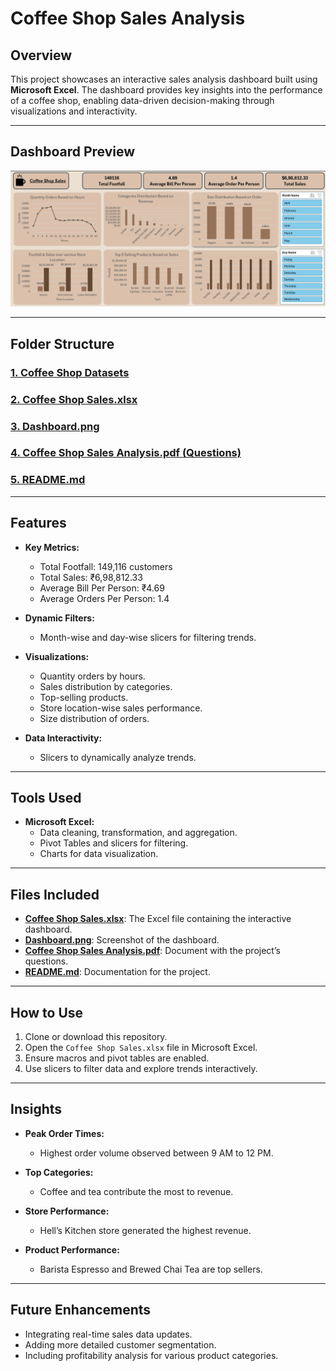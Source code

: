 
# Coffee Shop Sales Analysis

## Overview
This project showcases an interactive sales analysis dashboard built using **Microsoft Excel**. The dashboard provides key insights into the performance of a coffee shop, enabling data-driven decision-making through visualizations and interactivity.

---

## Dashboard Preview
![Dashboard](https://github.com/21BPS1591/Coffee-Shop-Analysis/blob/main/Dashboard1.png)

---

## Folder Structure

### [1. Coffee Shop Datasets](https://github.com/21BPS1591/Coffee-Shop-Analysis/blob/main/Coffee_Shop_Sales.xlsx)

### [2. Coffee Shop Sales.xlsx](https://github.com/21BPS1591/Coffee-Shop-Analysis/blob/main/Coffee%20Shop%20Sales.xlsx)

### [3. Dashboard.png](https://github.com/21BPS1591/Coffee-Shop-Analysis/blob/main/Dashboard1.png)

### [4. Coffee Shop Sales Analysis.pdf (Questions)](https://github.com/21BPS1591/Coffee-Shop-Analysis/blob/main/Coffee%20Shop%20Sales%20Analysis.pdf)

### [5. README.md](https://github.com/21BPS1591/Coffee-Shop-Analysis/blob/main/README.md)

---

## Features
- **Key Metrics:**
  - Total Footfall: 149,116 customers
  - Total Sales: ₹6,98,812.33
  - Average Bill Per Person: ₹4.69
  - Average Orders Per Person: 1.4

- **Dynamic Filters:**
  - Month-wise and day-wise slicers for filtering trends.

- **Visualizations:**
  - Quantity orders by hours.
  - Sales distribution by categories.
  - Top-selling products.
  - Store location-wise sales performance.
  - Size distribution of orders.

- **Data Interactivity:**
  - Slicers to dynamically analyze trends.

---

## Tools Used
- **Microsoft Excel:**
  - Data cleaning, transformation, and aggregation.
  - Pivot Tables and slicers for filtering.
  - Charts for data visualization.

---

## Files Included
- **[Coffee Shop Sales.xlsx](https://github.com/21BPS1591/Coffee-Shop-Analysis/blob/main/Coffee%20Shop%20Sales.xlsx)**: The Excel file containing the interactive dashboard.
- **[Dashboard.png](https://github.com/21BPS1591/Coffee-Shop-Analysis/blob/main/Dashboard%20.png)**: Screenshot of the dashboard.
- **[Coffee Shop Sales Analysis.pdf](https://github.com/21BPS1591/Coffee-Shop-Analysis/blob/main/Coffee%20Shop%20Sales%20Analysis.pdf)**: Document with the project’s questions.
- **[README.md](https://github.com/21BPS1591/Coffee-Shop-Analysis/blob/main/README.md)**: Documentation for the project.

---

## How to Use
1. Clone or download this repository.
2. Open the `Coffee Shop Sales.xlsx` file in Microsoft Excel.
3. Ensure macros and pivot tables are enabled.
4. Use slicers to filter data and explore trends interactively.

---

## Insights
- **Peak Order Times:**
  - Highest order volume observed between 9 AM to 12 PM.

- **Top Categories:**
  - Coffee and tea contribute the most to revenue.

- **Store Performance:**
  - Hell’s Kitchen store generated the highest revenue.

- **Product Performance:**
  - Barista Espresso and Brewed Chai Tea are top sellers.

---

## Future Enhancements
- Integrating real-time sales data updates.
- Adding more detailed customer segmentation.
- Including profitability analysis for various product categories.
